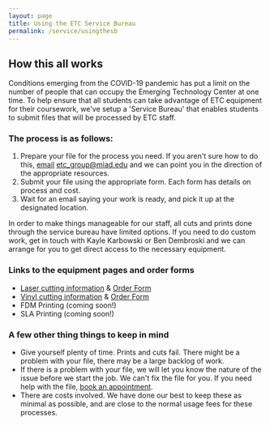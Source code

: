 ```yaml
---
layout: page
title: Using the ETC Service Bureau
permalink: /service/usingthesb
---
```

## How this all works
Conditions emerging from the COVID-19 pandemic has put a limit on the number of people that can occupy the Emerging Technology Center at one time. To help ensure that all students can take advantage of ETC equipment for their coursework, we've setup a 'Service Bureau' that enables students to submit files that will be processed by ETC staff.

### The process is as follows:

1. Prepare your file for the process you need.  If you aren't sure how to do this, [email](mailto:etc_group@miad.edu) etc_group@miad.edu and we can point you in the direction of the appropriate resources.
2. Submit your file using the appropriate form. Each form has details on process and cost.
3. Wait for an email saying your work is ready, and pick it up at the designated location.

In order to make things manageable for our staff, all cuts and prints done through the service bureau have limited options. If you need to do custom work, get in touch with Kayle Karbowski or Ben Dembroski and we can arrange for you to get direct access to the necessary equipment.

### Links to the equipment pages and order forms
- [Laser cutting information](/equipment/lasercutters.html) & [Order Form]()
- [Vinyl cutting information](/equipment/vinylcutters.html) & [Order Form]()
- FDM Printing (coming soon!)
- SLA Printing (coming soon!)

### A few other thing things to keep in mind

- Give yourself plenty of time.  Prints and cuts fail. There might be a problem with your file, there may be a large backlog of work.
- If there is a problem with your file, we will let you know the nature of the issue before we start the job. We can't fix the file for you. If you need help with the file, [book an appointment](mailto:etc_group@miad.edu).
- There are costs involved. We have done our best to keep these as minimal as possible, and are close to the normal usage fees for these processes.
